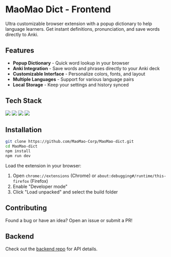 # MaoMao Dict - Frontend

Ultra customizable browser extension with a popup dictionary to help language learners. Get instant definitions, pronunciation, and save words directly to Anki.

## Features

- **Popup Dictionary** - Quick word lookup in your browser
- **Anki Integration** - Save words and phrases directly to your Anki deck
- **Customizable Interface** - Personalize colors, fonts, and layout
- **Multiple Languages** - Support for various language pairs
- **Local Storage** - Keep your settings and history synced

## Tech Stack

![](https://img.shields.io/badge/javascript-%23323330.svg?style=flat&logo=javascript&logoColor=%23F7DF1E)
![](https://img.shields.io/badge/react-%2320232a.svg?style=flat&logo=react&logoColor=%2361DAFB)
![](https://img.shields.io/badge/typescript-%23007ACC.svg?style=flat&logo=typescript&logoColor=white)
![](https://img.shields.io/badge/tailwindcss-%2338B2AC.svg?style=flat&logo=tailwind-css&logoColor=white)

## Installation

```bash
git clone https://github.com/MaoMao-Corp/MaoMao-dict.git
cd MaoMao-dict
npm install
npm run dev
```

Load the extension in your browser:
1. Open `chrome://extensions` (Chrome) or `about:debugging#/runtime/this-firefox` (Firefox)
2. Enable "Developer mode"
3. Click "Load unpacked" and select the build folder

## Contributing

Found a bug or have an idea? Open an issue or submit a PR!

## Backend

Check out the [backend repo](https://github.com/MaoMao-Corp/MaoMao-dict-backend) for API details.
